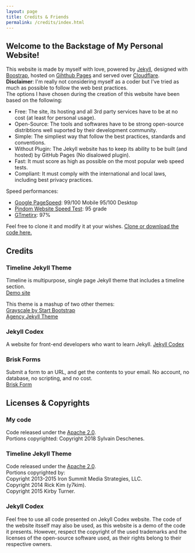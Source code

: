 ```yaml
---
layout: page
title: Credits & Friends
permalink: /credits/index.html
---
```

 
## Welcome to the Backstage of My Personal Website!

This website is made by myself with love, powered by [Jekyll](https://jekyllrb.com), designed with [Boostrap](https://getbootstrap.com), hosted on [Gihthub Pages](https://pages.github.com) and served over [Cloudflare](https://www.cloudflare.com).  
**Disclaimer**: I'm really not considering myself as a coder but I've tried as much as possible to follow the web best practices.  
The options I have chosen during the creation of this website have been based on the following:

 - Free: The site, its hosting and all 3rd party services have to be at no cost (at least for personal usage).  
 - Open-Source: The tools and softwares have to be strong open-source distribtions well suported by their development community.  
 - Simple: The simpliest way that follow the best practices, standards and conventions.  
 - Without Plugin: The Jekyll website has to keep its ability to be built (and hosted) by GitHub Pages (No disalowed plugin).  
 - Fast: It must score as high as possible on the most popular web speed tests.
 - Compliant: It must comply with the international and local laws, including best privacy practices.  
  
Speed performances:  

 - [Google PageSpeed](https://developers.google.com/speed/pagespeed/insights/?url=https%3A%2F%2Fsylvaind.me%2F): 99/100 Mobile 95/100 Desktop
 - [Pindom Website Speed Test](https://tools.pingdom.com/#!/cYzTW0/https://sylvaind.me): 95 grade
 - [GTmetirx](https://gtmetrix.com/reports/sylvaind.me/E5kdVdxH): 97%  

Feel free to clone it and modify it at your wishes. [Clone or download the code here.](https://github.com/sylvaindeschenes/sylvaindeschenes.github.io)  
  
## Credits

### Timeline Jekyll Theme

Timeline is multipurpose, single page Jekyll theme that includes a timeline section.  
[Demo site](http://kirbyt.github.io/timeline-jekyll-theme) 
  
This theme is a mashup of two other themes:  
[Grayscale by Start Bootstrap](https://jeromelachaud.github.io/grayscale-theme/)  
[Agency Jekyll Theme](https://y7kim.github.io/agency-jekyll-theme/)  
  
  
### Jekyll Codex

A website for front-end developers who want to learn Jekyll. 
[Jekyll Codex](https://jekyllcodex.org)  
  
  
### Brisk Forms

Submit a form to an URL, and get the contents to your email. No account, no database, no scripting, and no cost.  
[Brisk Form](http://briskforms.com)  
  
  
## Licenses & Copyrights

### My code
Code released under the [Apache 2.0](https://github.com/sylvaindeschenes/sylvaindeschenes.github.io/LICENSE).  
Portions copyrighted: Copyright 2018 Sylvain Deschenes.  

### Timeline Jekyll Theme
Code released under the [Apache 2.0](https://github.com/kirbyt/timeline-jekyll-theme/blob/master/LICENSE).  
Portions copyrighted by:  
Copyright 2013-2015 Iron Summit Media Strategies, LLC.  
Copyright 2014 Rick Kim (y7kim).  
Copyright 2015 Kirby Turner.  
  
### Jekyll Codex  
Feel free to use all code presented on Jekyll Codex website. The code of the website itsself may also be used, as this website is a demo of the code it presents. However, respect the copyright of the used trademarks and the licenses of the open-source software used, as their rights belong to their respective owners.  